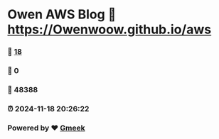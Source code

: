 # Owen AWS Blog :link: https://Owenwoow.github.io/aws 
### :page_facing_up: [18](https://Owenwoow.github.io/aws/tag.html) 
### :speech_balloon: 0 
### :hibiscus: 48388 
### :alarm_clock: 2024-11-18 20:26:22 
### Powered by :heart: [Gmeek](https://github.com/Meekdai/Gmeek)
